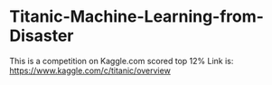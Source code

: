 # Titanic-Machine-Learning-from-Disaster
This is a competition on Kaggle.com
scored top 12%
Link is: https://www.kaggle.com/c/titanic/overview
